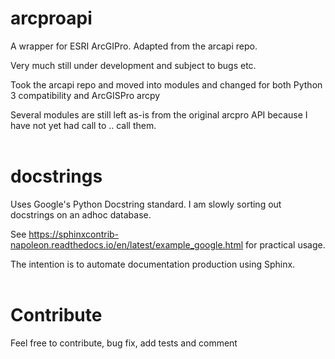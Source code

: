 # arcproapi
A wrapper for ESRI ArcGIPro. Adapted from the arcapi repo.

Very much still under development and subject to bugs etc.

Took the arcapi repo and moved into modules and changed for both Python 3 compatibility and ArcGISPro arcpy

Several modules are still left as-is from the original arcpro API because I have not yet had call to .. call them.
<br>
<br>
# docstrings
Uses Google's Python Docstring standard. I am slowly sorting out docstrings on an adhoc database.

See https://sphinxcontrib-napoleon.readthedocs.io/en/latest/example_google.html for practical usage.

The intention is to automate documentation production using Sphinx.
<br><br>
# Contribute
Feel free to contribute, bug fix, add tests and comment
